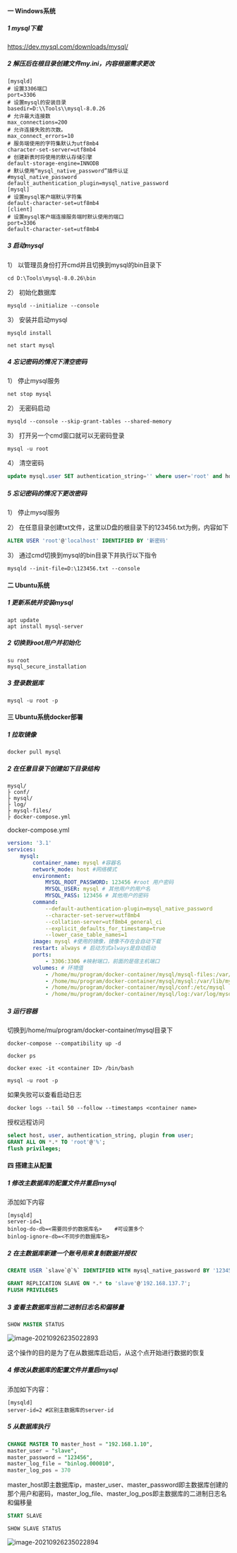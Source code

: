 #### 一  Windows系统

##### 1 mysql下载

https://dev.mysql.com/downloads/mysql/

##### 2 解压后在根目录创建文件my.ini，内容根据需求更改

```
[mysqld]
# 设置3306端口
port=3306
# 设置mysql的安装目录
basedir=D:\\Tools\\mysql-8.0.26
# 允许最大连接数
max_connections=200
# 允许连接失败的次数。
max_connect_errors=10
# 服务端使用的字符集默认为utf8mb4
character-set-server=utf8mb4
# 创建新表时将使用的默认存储引擎
default-storage-engine=INNODB
# 默认使用“mysql_native_password”插件认证
#mysql_native_password
default_authentication_plugin=mysql_native_password
[mysql]
# 设置mysql客户端默认字符集
default-character-set=utf8mb4
[client]
# 设置mysql客户端连接服务端时默认使用的端口
port=3306
default-character-set=utf8mb4
```

##### 3 启动mysql

1） 以管理员身份打开cmd并且切换到mysql的bin目录下

```shell
cd D:\Tools\mysql-8.0.26\bin
```

2） 初始化数据库

```shell
mysqld --initialize --console
```

3） 安装并启动mysql

```shell
mysqld install
```

```shell
net start mysql
```

##### 4 忘记密码的情况下清空密码

1） 停止mysql服务

```shell
net stop mysql
```

2） 无密码启动

```shell
mysqld --console --skip-grant-tables --shared-memory
```

3） 打开另一个cmd窗口就可以无密码登录

```shell
mysql -u root
```

4） 清空密码

```sql
update mysql.user SET authentication_string='' where user='root' and host='localhost'
```

##### 5 忘记密码的情况下更改密码

1） 停止mysql服务

2） 在任意目录创建txt文件，这里以D盘的根目录下的123456.txt为例，内容如下

```sql
ALTER USER 'root'@'localhost' IDENTIFIED BY '新密码'
```

3） 通过cmd切换到mysql的bin目录下并执行以下指令

```
mysqld --init-file=D:\123456.txt --console
```

#### 二 Ubuntu系统

##### 1 更新系统并安装mysql

```shell
apt update
apt install mysql-server
```

##### 2 切换到root用户并初始化

```shell
su root
mysql_secure_installation
```

##### 3 登录数据库

```shell
mysql -u root -p
```

#### 三 Ubuntu系统docker部署

##### 1 拉取镜像

```shell
docker pull mysql
```

##### 2 在任意目录下创建如下目录结构

```
mysql/
├ conf/
├ mysql/
├ log/
├ mysql-files/
├ docker-compose.yml
```

docker-compose.yml

```yaml
version: '3.1'
services:
    mysql:
        container_name: mysql #容器名
        network_mode: host #网络模式
        environment:
            MYSQL_ROOT_PASSWORD: 123456 #root 用户密码
            MYSQL_USER: mysql # 其他用户的用户名
            MYSQL_PASS: 123456 # 其他用户的密码
        command:
            --default-authentication-plugin=mysql_native_password
            --character-set-server=utf8mb4
            --collation-server=utf8mb4_general_ci
            --explicit_defaults_for_timestamp=true
            --lower_case_table_names=1
        image: mysql #使用的镜像，镜像不存在会自动下载
        restart: always # 启动方式always是自动启动
        ports:
            - 3306:3306 #映射端口，前面的是宿主机端口
        volumes: # 环境值
            - /home/mu/program/docker-container/mysql/mysql-files:/var/lib/mysql-files
            - /home/mu/program/docker-container/mysql/mysql:/var/lib/mysql
            - /home/mu/program/docker-container/mysql/conf:/etc/mysql
            - /home/mu/program/docker-container/mysql/log:/var/log/mysql
```

##### 3 运行容器

切换到/home/mu/program/docker-container/mysql目录下

```shell
docker-compose --compatibility up -d
```

```shell
docker ps
```

```shell
docker exec -it <container ID> /bin/bash
```

```shell
mysql -u root -p
```

如果失败可以查看启动日志

```shell
docker logs --tail 50 --follow --timestamps <container name>
```

授权远程访问

```sql
select host, user, authentication_string, plugin from user;
GRANT ALL ON *.* TO 'root'@'%';
flush privileges;
```

#### 四 搭建主从配置

##### 1 修改主数据库的配置文件并重启mysql

添加如下内容

```
[mysqld]
server-id=1
binlog-do-db=<需要同步的数据库名>	#可设置多个
binlog-ignore-db=<不同步的数据库名>
```

##### 2 在主数据库新建一个账号用来复制数据并授权

```sql
CREATE USER `slave`@`%` IDENTIFIED WITH mysql_native_password BY '123456'
```

```sql
GRANT REPLICATION SLAVE ON *.* to 'slave'@'192.168.137.7';
FLUSH PRIVILEGES
```

##### 3 查看主数据库当前二进制日志名和偏移量

```sql
SHOW MASTER STATUS
```

![image-20210926235022893](https://gitee.com/k864197/img/raw/master/mysql_install_1.png)

这个操作的目的是为了在从数据库启动后，从这个点开始进行数据的恢复

##### 4 修改从数据库的配置文件并重启mysql

添加如下内容：

```
[mysqld]
server-id=2	#区别主数据库的server-id
```

##### 5 从数据库执行

```sql
CHANGE MASTER TO master_host = "192.168.1.10",
master_user = "slave",
master_password = "123456",
master_log_file = "binlog.000010",
master_log_pos = 370
```

master_host即主数据库ip，master_user、master_password即主数据库创建的那个用户和密码，master_log_file、master_log_pos即主数据库的二进制日志名和偏移量

```sql
START SLAVE
```

```sql
SHOW SLAVE STATUS
```

![image-20210926235022894](https://gitee.com/k864197/img/raw/master/mysql_install_2.png)

